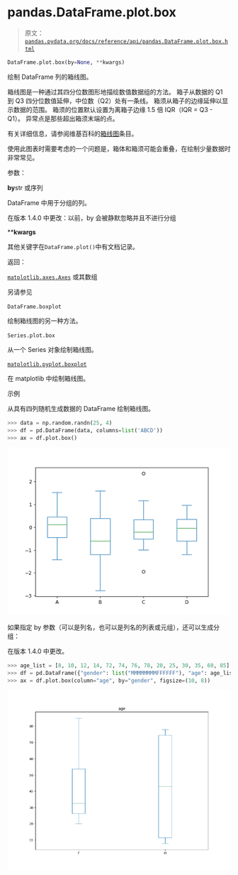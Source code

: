 # pandas.DataFrame.plot.box

> 原文：[`pandas.pydata.org/docs/reference/api/pandas.DataFrame.plot.box.html`](https://pandas.pydata.org/docs/reference/api/pandas.DataFrame.plot.box.html)

```py
DataFrame.plot.box(by=None, **kwargs)
```

绘制 DataFrame 列的箱线图。

箱线图是一种通过其四分位数图形地描绘数值数据组的方法。 箱子从数据的 Q1 到 Q3 四分位数值延伸，中位数（Q2）处有一条线。 箱须从箱子的边缘延伸以显示数据的范围。 箱须的位置默认设置为离箱子边缘 1.5 倍 IQR（IQR = Q3 - Q1）。 异常点是那些超出箱须末端的点。

有关详细信息，请参阅维基百科的[箱线图](https://en.wikipedia.org/wiki/Box_plot)条目。

使用此图表时需要考虑的一个问题是，箱体和箱须可能会重叠，在绘制少量数据时非常常见。

参数：

**by**str 或序列

DataFrame 中用于分组的列。

在版本 1.4.0 中更改：以前，by 会被静默忽略并且不进行分组

****kwargs**

其他关键字在`DataFrame.plot()`中有文档记录。

返回：

[`matplotlib.axes.Axes`](https://matplotlib.org/stable/api/_as-gen/matplotlib.axes.Axes.html#matplotlib.axes.Axes "(在 Matplotlib v3.8.4 中)") 或其数组

另请参见

`DataFrame.boxplot`

绘制箱线图的另一种方法。

`Series.plot.box`

从一个 Series 对象绘制箱线图。

[`matplotlib.pyplot.boxplot`](https://matplotlib.org/stable/api/_as_gen/matplotlib.pyplot.boxplot.html#matplotlib.pyplot.boxplot "(在 Matplotlib v3.8.4 中)")

在 matplotlib 中绘制箱线图。

示例

从具有四列随机生成数据的 DataFrame 绘制箱线图。

```py
>>> data = np.random.randn(25, 4)
>>> df = pd.DataFrame(data, columns=list('ABCD'))
>>> ax = df.plot.box() 
```

![../../_images/pandas-DataFrame-plot-box-1.png](img/e9706babe928dbfe07c49fd3fc8409f8.png)

如果指定 by 参数（可以是列名，也可以是列名的列表或元组），还可以生成分组：

在版本 1.4.0 中更改。

```py
>>> age_list = [8, 10, 12, 14, 72, 74, 76, 78, 20, 25, 30, 35, 60, 85]
>>> df = pd.DataFrame({"gender": list("MMMMMMMMFFFFFF"), "age": age_list})
>>> ax = df.plot.box(column="age", by="gender", figsize=(10, 8)) 
```

![../../_images/pandas-DataFrame-plot-box-2.png](img/754a6362df788263fefe4234d891b6f7.png)
